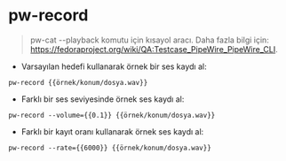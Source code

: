 # pw-record

> pw-cat --playback komutu için kısayol aracı.
> Daha fazla bilgi için: <https://fedoraproject.org/wiki/QA:Testcase_PipeWire_PipeWire_CLI>.

- Varsayılan hedefi kullanarak örnek bir ses kaydı al:

`pw-record {{örnek/konum/dosya.wav}}`

- Farklı bir ses seviyesinde örnek ses kaydı al:

`pw-record --volume={{0.1}} {{örnek/konum/dosya.wav}}`

- Farklı bir kayıt oranı kullanarak örnek ses kaydı al:

`pw-record --rate={{6000}} {{örnek/konum/dosya.wav}}`
